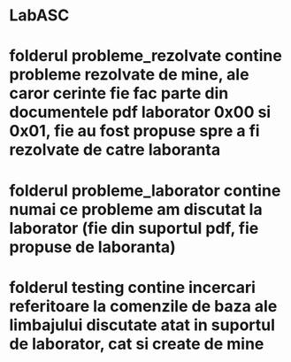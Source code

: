 # LabASC
# folderul probleme_rezolvate contine probleme rezolvate de mine, ale caror cerinte fie fac parte din documentele pdf laborator 0x00 si 0x01, fie au fost propuse spre a fi rezolvate de catre laboranta
# folderul probleme_laborator contine numai ce probleme am discutat la laborator (fie din suportul pdf, fie propuse de laboranta)
# folderul testing contine incercari referitoare la comenzile de baza ale limbajului discutate atat in suportul de laborator, cat si create de mine
